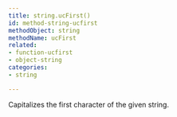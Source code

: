 ```yaml
---
title: string.ucFirst()
id: method-string-ucfirst
methodObject: string
methodName: ucFirst
related:
- function-ucfirst
- object-string
categories:
- string

---
```


Capitalizes the first character of the given string.